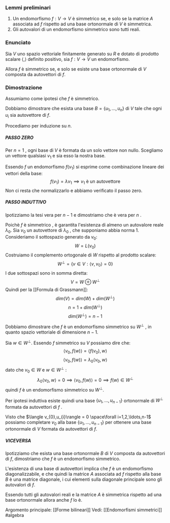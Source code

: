 ### Lemmi preliminari
1) Un endomorfismo $f:V\to V$ è simmetrico se, e solo se la matrice $A$ associata ad $f$ rispetto ad una base ortonormale di $V$ è simmetrica.
2) Gli autovalori di un endomorfismo simmetrico sono tutti reali.

### Enunciato
Sia $V$ uno spazio  vettoriale finitamente generato su $R$ e dotato di prodotto scalare $\langle ,\rangle$ definito positivo, sia $f:V\to V$ un endomorfismo.

Allora $f$ è simmetrico se, e solo se esiste una base ortonormale di $V$ composta da autovettori di $f$.

### Dimostrazione

Assumiamo come ipotesi che $f$ è simmetrico.

Dobbiamo dimostrare che esista una base $B=\{u_{1},\ldots,u_{n}\}$ di $V$ tale che ogni $u_{i}$ sia autovettore di $f$.

Procediamo per induzione su $n$.

##### PASSO ZERO
Per $n=1$ , ogni base di $V$ è formata da un solo vettore non nullo. Scegliamo un vettore qualsiasi $v_{1}$ e sia esso la nostra base.

Essendo $f$ un endomorfismo $f(v_{1})$ si esprime come combinazione lineare dei vettori della base:$$f(v_1)=\lambda v_{1}\implies v_{1}\text{ è un autovettore }$$
Non ci resta che normalizzarlo e abbiamo verificato il passo zero.

##### PASSO INDUTTIVO

Ipotizziamo la tesi vera per $n-1$ e dimostriamo che è vera per $n$ .

Poichè $f$ è simmetrico , è garantita l'esistenza di almeno un autovalore reale $\lambda_{0}$.
Sia $v_{0}$ un autovettore di $\lambda_{0}$ , che supponiamo abbia norma 1. Consideriamo il sottospazio generato da $v_{0}$:$$W=L(v_{0})$$
Costruiamo il complemento ortogonale di $W$ rispetto al prodotto scalare:$$W^{\perp}=\{v\in V : \langle v,v_{0}\rangle = 0\}$$
I due sottospazi sono in somma diretta:$$V=W\oplus W^{\perp}$$
Quindi per la [[Formula di Grassmann]]:$$dim(V)=dim(W)+dim(W^{\perp})$$
$$n = 1+dim(W^{\perp})$$
$$dim(W^{\perp})=n-1$$

Dobbiamo dimostrare che $f$ è un endomorfismo simmetrico su $W^{\perp}$ , in quanto spazio vettoriale di dimensione $n-1$.

Sia $w\in W^{\perp}$.
Essendo $f$ simmetrico su $V$ possiamo dire che:$$\langle v_{0},f(w)\rangle=\langle f(v_{0}),w\rangle$$
$$\langle v_{0},f(w)\rangle = \lambda_{0}\langle v_{0},w\rangle$$
dato che $v_{0}\in W$ e $w\in W^{\perp}$ :$$\lambda_{0}\langle v_{0},w\rangle = 0 \implies\langle v_{0},f(w)\rangle = 0\implies f(w)\in W^\perp$$
quindi $f$ è un endomorfismo simmetrico su $W^{\perp}$.

Per ipotesi induttiva esiste quindi una base $\{u_{1},\ldots,u_{n-1}\}$ ortonormale di $W^{\perp}$ formata da autovettori di $f$ .

Visto che $\langle v_{0},u_{i}\rangle = 0 \space\forall i=1,2,\ldots,n-1$ possiamo completare $v_{0}$ alla base $\{u_{1},\ldots,u_{n-1}\}$ per ottenere una base ortonormale di $V$ formata da autovettori di $f$.

##### VICEVERSA
Ipotizziamo che esista una base ortonormale $B$ di $V$ composta da autovettori di $f$, dimostriamo che $f$ è un endomorfismo simmetrico.

L'esistenza di una base di autovettori implica che $f$ è un endomorfismo diagonalizzabile, e che quindi la matrice $A$ associata ad $f$ rispetto alla base $B$ è una matrice diagonale, i cui elementi sulla diagonale principale sono gli  autovalori di $f$.

Essendo tutti gli autovalori reali e la matrice $A$ è simmetrica rispetto ad una base ortonormale allora anche $f$ lo è.


Argomento principale: [[Forme bilineari]]
Vedi: [[Endomorfismi simmetrici]]
#algebra 